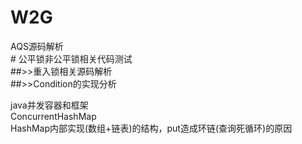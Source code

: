 # W2G
AQS源码解析  
    # 公平锁非公平锁相关代码测试  
    ##>>重入锁相关源码解析  
    ##>>Condition的实现分析  


java并发容器和框架  
    ConcurrentHashMap  
        HashMap内部实现(数组+链表)的结构，put造成环链(查询死循环)的原因    
